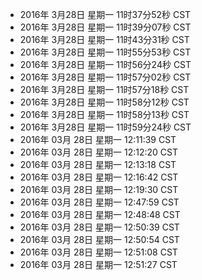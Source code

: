 - 2016年 3月28日 星期一 11时37分52秒 CST
- 2016年 3月28日 星期一 11时39分07秒 CST
- 2016年 3月28日 星期一 11时43分31秒 CST
- 2016年 3月28日 星期一 11时55分53秒 CST
- 2016年 3月28日 星期一 11时56分24秒 CST
- 2016年 3月28日 星期一 11时57分02秒 CST
- 2016年 3月28日 星期一 11时57分18秒 CST
- 2016年 3月28日 星期一 11时58分12秒 CST
- 2016年 3月28日 星期一 11时58分13秒 CST
- 2016年 3月28日 星期一 11时59分24秒 CST
- 2016年 03月 28日 星期一 12:11:39 CST
- 2016年 03月 28日 星期一 12:12:20 CST
- 2016年 03月 28日 星期一 12:13:18 CST
- 2016年 03月 28日 星期一 12:16:42 CST
- 2016年 03月 28日 星期一 12:19:30 CST
- 2016年 03月 28日 星期一 12:47:59 CST
- 2016年 03月 28日 星期一 12:48:48 CST
- 2016年 03月 28日 星期一 12:50:39 CST
- 2016年 03月 28日 星期一 12:50:54 CST
- 2016年 03月 28日 星期一 12:51:08 CST
- 2016年 03月 28日 星期一 12:51:27 CST
